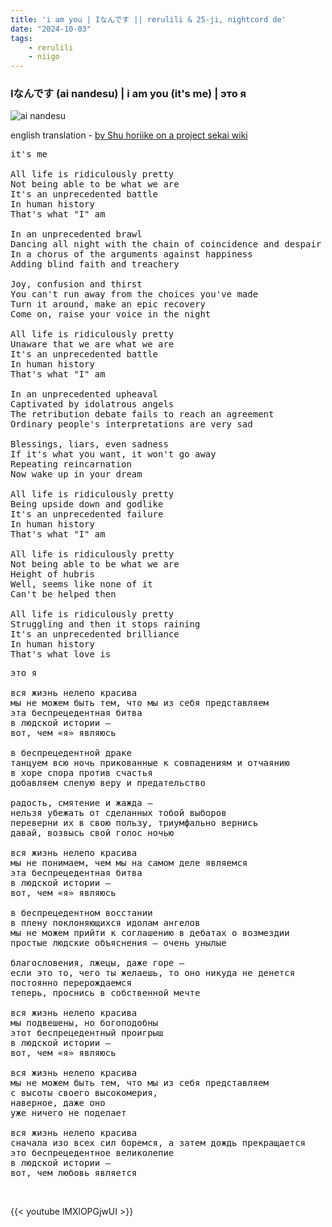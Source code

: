 ```yaml
---
title: 'i am you | Iなんです || rerulili & 25-ji, nightcord de'
date: "2024-10-03"
tags:
    - rerulili
    - niigo
---
```


### Iなんです (ai nandesu) | i am you (it's me) | это я

![ai nandesu](images/niigo/songs/I_Nandesu_Game_Cover.heic)

english translation - [by Shu horiike on a project sekai wiki](https://projectsekai.fandom.com/wiki/I_Nandesu)

<pre id="column1">
it's me

All life is ridiculously pretty
Not being able to be what we are
It's an unprecedented battle
In human history
That's what "I" am

In an unprecedented brawl
Dancing all night with the chain of coincidence and despair
In a chorus of the arguments against happiness
Adding blind faith and treachery

Joy, confusion and thirst
You can't run away from the choices you've made
Turn it around, make an epic recovery
Come on, raise your voice in the night

All life is ridiculously pretty
Unaware that we are what we are
It's an unprecedented battle
In human history
That's what "I" am

In an unprecedented upheaval
Captivated by idolatrous angels
The retribution debate fails to reach an agreement
Ordinary people's interpretations are very sad

Blessings, liars, even sadness
If it's what you want, it won't go away
Repeating reincarnation
Now wake up in your dream

All life is ridiculously pretty
Being upside down and godlike
It's an unprecedented failure
In human history
That's what "I" am

All life is ridiculously pretty
Not being able to be what we are
Height of hubris
Well, seems like none of it
Can't be helped then

All life is ridiculously pretty
Struggling and then it stops raining
It's an unprecedented brilliance
In human history
That's what love is
</pre>

<pre id="column2">
это я

вся жизнь нелепо красива
мы не можем быть тем, что мы из себя представляем
эта беспрецедентная битва
в людской истории —
вот, чем «я» являюсь

в беспрецедентной драке
танцуем всю ночь прикованные к совпадениям и отчаянию
в хоре спора против счастья
добавляем слепую веру и предательство 

радость, смятение и жажда –
нельзя убежать от сделанных тобой выборов
переверни их в свою пользу, триумфально вернись
давай, возвысь свой голос ночью

вся жизнь нелепо красива
мы не понимаем, чем мы на самом деле являемся
эта беспрецедентная битва
в людской истории —
вот, чем «я» являюсь

в беспрецедентном восстании
в плену поклоняющихся идолам ангелов
мы не можем прийти к соглашению в дебатах о возмездии
простые людские объяснения – очень унылые

благословения, лжецы, даже горе – 
если это то, чего ты желаешь, то оно никуда не денется
постоянно перерождаемся
теперь, проснись в собственной мечте

вся жизнь нелепо красива
мы подвешены, но богоподобны
этот беспрецедентный проигрыш
в людской истории —
вот, чем «я» являюсь

вся жизнь нелепо красива
мы не можем быть тем, что мы из себя представляем
с высоты своего высокомерия,
наверное, даже оно
уже ничего не поделает

вся жизнь нелепо красива
сначала изо всех сил боремся, а затем дождь прекращается
это беспрецедентное великолепие
в людской истории —
вот, чем любовь является
</pre>

<br>

{{< youtube lMXlOPGjwUI >}}